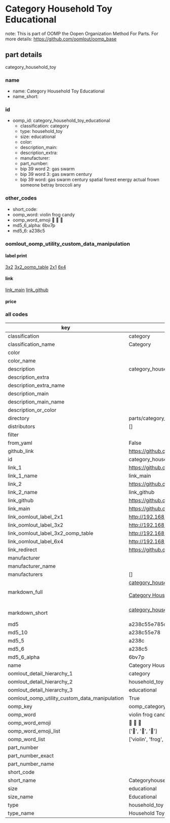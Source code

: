 # Category Household Toy Educational  

note: This is part of OOMP the Oopen Organization Method For Parts. For more details: https://github.com/oomlout/oomp_base

##  part details
  



category_household_toy



### name
* name: Category Household Toy Educational
* name_short: 
### id
* oomp_id: category_household_toy_educational
  * classification: category
  * type: household_toy
  * size: educational
  * color: 
  * description_main: 
  * description_extra: 
  * manufacturer: 
  * part_number: 
  * bip 39 word 2: gas swarm
  * bip 39 word 3: gas swarm century
  * bip 39 word: gas swarm century spatial forest energy actual frown someone betray broccoli any

### other_codes
* short_code: 
* oomp_word: violin frog candy
* oomp_word_emoji :violin: :frog: :candy:
* md5_6_alpha: 6bv7p
* md5_6: a238c5






### oomlout_oomp_utility_custom_data_manipulation
#### label print
[3x2](http://192.168.1.245:1112/?label=oomp%206bv7p)
[3x2_oomp_table](http://192.168.1.108:1112/?label=oomp%206bv7p)
[2x1](http://192.168.1.242:1112/?label=oomp%206bv7p)
[6x4](http://192.168.1.55:1112/?label=oomp%206bv7p)    

#### link

[link_main](https://github.com/oomlout/oomlout_oomp_version_1_messy/tree/main/parts/category_household_toy_educational) [link_github](https://github.com/oomlout/oomlout_oomp_version_1_messy/tree/main/parts/category_household_toy_educational)                             

#### price







### all codes 
| key | value |  
| --- | --- |  
| classification | category |  
| classification_name | Category |  
| color |  |  
| color_name |  |  
| description | category_household_toy |  
| description_extra |  |  
| description_extra_name |  |  
| description_main |  |  
| description_main_name |  |  
| description_or_color |   |  
| directory | parts/category_household_toy_educational |  
| distributors | [] |  
| filter |  |  
| from_yaml | False |  
| github_link | https://github.com/oomlout/oomlout_oomp_part_src/tree/main/parts/category_household_toy_educational |  
| id | category_household_toy_educational |  
| link_1 | https://github.com/oomlout/oomlout_oomp_version_1_messy/tree/main/parts/category_household_toy_educational |  
| link_1_name | link_main |  
| link_2 | https://github.com/oomlout/oomlout_oomp_version_1_messy/tree/main/parts/category_household_toy_educational |  
| link_2_name | link_github |  
| link_github | https://github.com/oomlout/oomlout_oomp_version_1_messy/tree/main/parts/category_household_toy_educational |  
| link_main | https://github.com/oomlout/oomlout_oomp_version_1_messy/tree/main/parts/category_household_toy_educational |  
| link_oomlout_label_2x1 | http://192.168.1.242:1112/?label=oomp%206bv7p |  
| link_oomlout_label_3x2 | http://192.168.1.245:1112/?label=oomp%206bv7p |  
| link_oomlout_label_3x2_oomp_table | http://192.168.1.108:1112/?label=oomp%206bv7p |  
| link_oomlout_label_6x4 | http://192.168.1.55:1112/?label=oomp%206bv7p |  
| link_redirect | https://github.com/oomlout/oomlout_oomp_version_1_messy/tree/main/parts/category_household_toy_educational |  
| manufacturer |  |  
| manufacturer_name |  |  
| manufacturers | [] |  
| markdown_full | [category_household_toy_educational](none)<br>[](none)<br>[Category Household Toy Educational](none)<br><br> |  
| markdown_short | [category_household_toy_educational](none)<br><br> |  
| md5 | a238c55e785d805d282d9d084af6db00 |  
| md5_10 | a238c55e78 |  
| md5_5 | a238c |  
| md5_6 | a238c5 |  
| md5_6_alpha | 6bv7p |  
| name | Category Household Toy Educational |  
| oomlout_detail_hierarchy_1 | category |  
| oomlout_detail_hierarchy_2 | household_toy |  
| oomlout_detail_hierarchy_3 | educational |  
| oomlout_oomp_utility_custom_data_manipulation | True |  
| oomp_key | oomp_category_household_toy_educational |  
| oomp_word | violin frog candy |  
| oomp_word_emoji | :violin: :frog: :candy: |  
| oomp_word_emoji_list | [':violin:', ':frog:', ':candy:'] |  
| oomp_word_list | ['violin', 'frog', 'candy'] |  
| part_number |  |  
| part_number_exact |  |  
| part_number_name |  |  
| short_code |  |  
| short_name | Categoryhouseholdtoy |  
| size | educational |  
| size_name | Educational |  
| type | household_toy |  
| type_name | Household Toy |  
